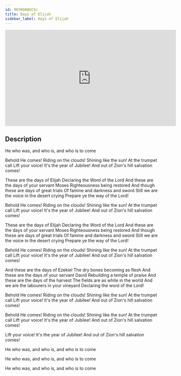 ```yaml
---
id: 96YKOAQGCSc
title: Days of Elijah
sidebar_label: Days of Elijah
---
```


<iframe
  width="560"
  height="315"
  src="https://www.youtube.com/embed/96YKOAQGCSc"
  title="YouTube video player"
  frameborder="0"
  allow="accelerometer; autoplay; clipboard-write; encrypted-media; gyroscope; picture-in-picture; web-share"
  referrerpolicy="strict-origin-when-cross-origin"
  allowfullscreen
></iframe>

## Description

He who was, and who is, and who is to come

Behold He comes! Riding on the clouds!
Shining like the sun! At the trumpet call
Lift your voice! It's the year of Jubilee!
And out of Zion's hill salvation comes!

These are the days of Elijah
Declaring the Word of the Lord
And these are the days of your servant Moses
Righteousness being restored
And though these are days of great trials
Of famine and darkness and sword
Still we are the voice in the desert crying
Prepare ye the way of the Lord!
 
Behold He comes! Riding on the clouds!
Shining like the sun! At the trumpet call
Lift your voice! It's the year of Jubilee!
And out of Zion's hill salvation comes!

These are the days of Elijah
Declaring the Word of the Lord
And these are the days of your servant Moses
Righteousness being restored
And though these are days of great trials
Of famine and darkness and sword
Still we are the voice in the desert crying
Prepare ye the way of the Lord!
 
Behold He comes! Riding on the clouds!
Shining like the sun! At the trumpet call
Lift your voice! It's the year of Jubilee!
And out of Zion's hill salvation comes!
 
And these are the days of Ezekiel
The dry bones becoming as flesh
And these are the days of your servant David
Rebuilding a temple of praise
And these are the days of the harvest
The fields are as white in the world
And we are the labourers in your vineyard
Declaring the word of the Lord!
 
Behold He comes! Riding on the clouds!
Shining like the sun! At the trumpet call
Lift your voice! It's the year of Jubilee!
And out of Zion's hill salvation comes!

Behold He comes! Riding on the clouds!
Shining like the sun! At the trumpet call
Lift your voice! It's the year of Jubilee!
And out of Zion's hill salvation comes!

Lift your voice! It's the year of Jubilee!
And out of Zion's hill salvation comes!

He who was, and who is, and who is to come

He who was, and who is, and who is to come

He who was, and who is, and who is to come
